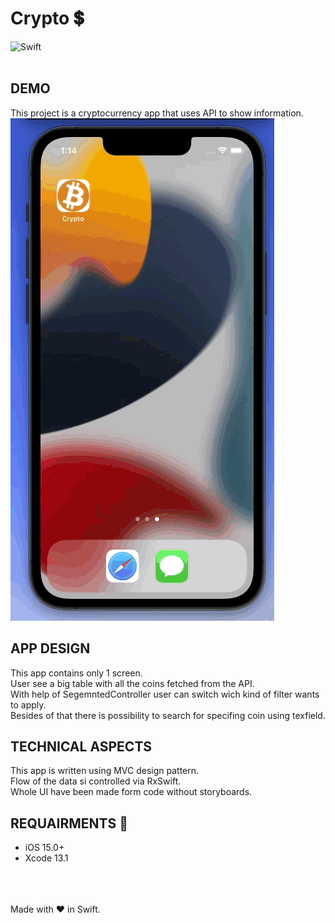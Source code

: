# Crypto 💲
![Swift](https://img.shields.io/badge/swift-F54A2A?style=for-the-badge&logo=swift&logoColor=white) </br> </br>

## DEMO
This project is a cryptocurrency app that uses API to show information. </br>
<img src="demo.gif" alt="demo_gif" width="422"/> </br>

## APP DESIGN
This app contains only 1 screen. </br>
User see a big table with all the coins fetched from the API. </br>
With help of SegemntedController user can switch wich kind of filter wants to apply. </br>
Besides of that there is possibility to search for specifing coin using texfield. </br>

## TECHNICAL ASPECTS
This app is written using MVC design pattern. </br>
Flow of the data si controlled via RxSwift. </br>
Whole UI have been made form code without storyboards. </br>

## REQUAIRMENTS 📄
- iOS 15.0+
- Xcode 13.1

</br> </br> </br>
Made with ♥️ in Swift.
